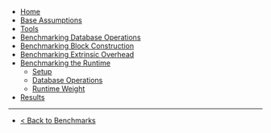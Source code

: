 <!-- docs/_sidebar.md -->

* [Home](/)
* [Base Assumptions](assumptions.md)
* [Tools](tools.md)
* [Benchmarking Database Operations](database.md)
* [Benchmarking Block Construction](block-exec.md)
* [Benchmarking Extrinsic Overhead](extrinsic.md)
* [Benchmarking the Runtime](runtime/)
	* [Setup](runtime/setup.md)
	* [Database Operations](runtime/dbops.md)
	* [Runtime Weight](runtime/weights.md)
* [Results](results.md)

---

* <a href="../">< Back to Benchmarks</a>
